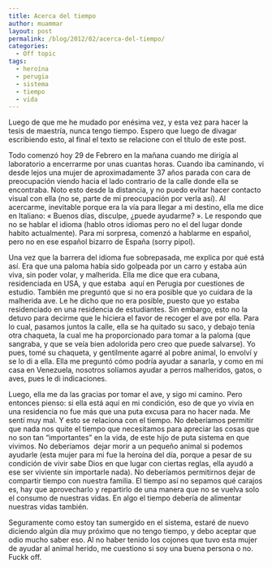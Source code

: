 ```yaml
---
title: Acerca del tiempo
author: muammar
layout: post
permalink: /blog/2012/02/acerca-del-tiempo/
categories:
  - Off topic
tags:
  - heroína
  - perugia
  - sistema
  - tiempo
  - vida
---
```

Luego de que me he mudado por enésima vez, y esta vez para hacer la tesis de maestría, nunca tengo tiempo. Espero que luego de divagar escribiendo esto, al final el texto se relacione con el título de este post.

Todo comenzó hoy 29 de Febrero en la mañana cuando me dirigía al laboratorio a encerrarme por unas cuantas horas. Cuando iba caminando, vi desde lejos una mujer de aproximadamente 37 años parada con cara de preocupación viendo hacia el lado contrario de la calle donde ella se encontraba. Noto esto desde la distancia, y no puedo evitar hacer contacto visual con ella (no se, parte de mi preocupación por verla así). Al acercarme, inevitable porque era la vía para llegar a mi destino, ella me dice en Italiano: « Buenos días, disculpe, ¿puede ayudarme? ». Le respondo que no se hablar el idioma (hablo otros idiomas pero no el del lugar donde habito actualmente). Para mi sorpresa, comenzó a hablarme en español, pero no en ese español bizarro de España (sorry pipol).

Una vez que la barrera del idioma fue sobrepasada, me explica por qué está así. Era que una paloma había sido golpeada por un carro y estaba aún viva, sin poder volar, y malherida. Ella me dice que era cubana, residenciada en USA, y que estaba  aquí en Perugia por cuestiones de estudio. También me preguntó que si no era posible que yo cuidara de la malherida ave. Le he dicho que no era posible, puesto que yo estaba residenciado en una residencia de estudiantes. Sin embargo, esto no la detuvo para decirme que le hiciera el favor de recoger el ave por ella. Para lo cual, pasamos juntos la calle, ella se ha quitado su saco, y debajo tenía otra chaqueta, la cual me ha proporcionado para tomar a la paloma (que sangraba, y que se veía bien adolorida pero creo que puede salvarse). Yo pues, tomé su chaqueta, y gentilmente agarré al pobre animal, lo envolví y se lo di a ella. Ella me preguntó cómo podría ayudar a sanarla, y como en mi casa en Venezuela, nosotros solíamos ayudar a perros malheridos, gatos, o aves, pues le di indicaciones.

Luego, ella me da las gracias por tomar el ave, y sigo mi camino. Pero entonces pienso: si ella está aquí en mi condición, eso de que yo vivía en una residencia no fue más que una puta excusa para no hacer nada. Me sentí muy mal. Y esto se relaciona con el tiempo. No deberíamos permitir que nada nos quite el tiempo que necesitamos para apreciar las cosas que no son tan &#8220;importantes&#8221; en la vida, de este hijo de puta sistema en que vivimos. No deberíamos  dejar morir a un pequeño animal si podemos ayudarle (esta mujer para mi fue la heroína del día, porque a pesar de su condición de vivir sabe Dios en que lugar con ciertas reglas, ella ayudó a ese ser viviente sin importarle nada). No deberíamos permitirnos dejar de compartir tiempo con nuestra familia. El tiempo así no sepamos qué carajos es, hay que aprovecharlo y repartirlo de una manera que no se vuelva solo el consumo de nuestras vidas. En algo el tiempo debería de alimentar nuestras vidas también.

Seguramente como estoy tan sumergido en el sistema, estaré de nuevo diciendo algún día muy próximo que no tengo tiempo, y debo aceptar que odio mucho saber eso. Al no haber tenido los cojones que tuvo esta mujer de ayudar al animal herido, me cuestiono si soy una buena persona o no. Fuckk off.